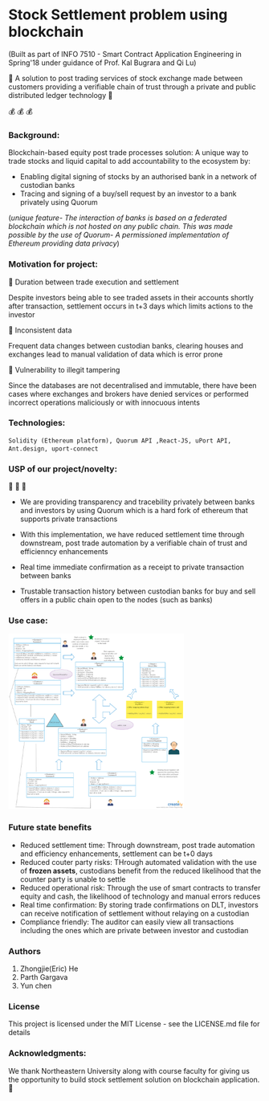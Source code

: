  # Stock Settlement problem using blockchain


 (Built as part of INFO 7510 - Smart Contract Application Engineering in Spring'18 under guidance of Prof. Kal Bugrara and Qi Lu)
 
 
:small_red_triangle:   A solution to post trading services of stock exchange made between customers providing a verifiable chain of trust through a private and public distributed ledger technology :small_red_triangle:
 
 
 :moneybag:  :moneybag:  :moneybag:

### Background:
Blockchain-based equity post trade processes solution: A unique way to trade stocks and liquid capital to add accountability to the ecosystem by:
- Enabling digital signing of stocks by an authorised bank in a network of custodian banks
- Tracing and signing of a buy/sell request by an investor to a bank privately using Quorum

(*unique feature- The interaction of banks is based on a federated blockchain which is not hosted on any public chain. This was made possible by the use of Quorum- A permissioned implementation of Ethereum providing data privacy*)

### Motivation for project:
 
&#x1F536; Duration between trade execution and settlement

Despite investors being able to see traded assets in their accounts shortly after transaction, settlement occurs in t+3 days which limits actions to the investor


&#x1F536; Inconsistent data

Frequent data changes between custodian banks, clearing houses and exchanges lead to manual validation of data which is error prone


&#x1F536; Vulnerability to illegit tampering

Since the databases are not decentralised and immutable, there have been cases where exchanges and brokers have denied services or performed incorrect operations maliciously or with innocuous intents 


### Technologies:
```
Solidity (Ethereum platform), Quorum API ,React-JS, uPort API, Ant.design, uport-connect
```
### USP of our project/novelty:
:star2: :star2: :star2:
- We are providing transparency and tracebility privately between banks and investors by using Quorum which is a hard fork of ethereum that supports private transactions

- With this implementation, we have reduced settlement time through downstream, post trade automation by a verifiable chain of trust and efficienncy enhancements

- Real time immediate confirmation as a receipt to private transaction between banks

- Trustable transaction history between custodian banks for buy and sell offers in a public chain open to the nodes (such as banks) 

### Use case:

<img src="./docs/FinalStockUML.png" width="350px" height="350px"/>

### Future state benefits

- Reduced settlement time: Through downstream, post trade automation and efficiency enhancements, settlement can be t+0 days
- Reduced couter party risks: THrough automated validation with the use of **frozen assets**, custodians benefit from the reduced likelihood that the counter party is unable to settle
- Reduced operational risk: Through the use of smart contracts to transfer equity and cash, the likelihood of technology and manual errors reduces 
- Real time confirmation: By storing trade confirmations on DLT, investors can receive notification of settlement without relaying on a custodian
- Compliance friendly: The auditor can easily view all transactions including the ones which are private between investor and custodian



### Authors

1. Zhongjie(Eric) He
2. Parth Gargava
3. Yun chen

### License

This project is licensed under the MIT License - see the LICENSE.md file for details

### Acknowledgments:

We thank Northeastern University along with course faculty for giving us the opportunity to build stock settlement solution on blockchain application. &#x1F34E;



